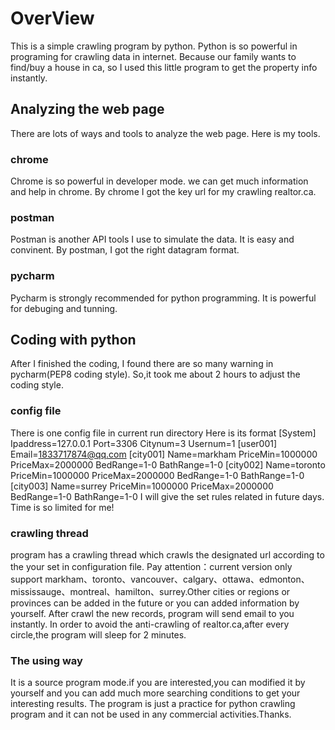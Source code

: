 # OverView
This is a simple crawling program by python. Python is so powerful in programing for crawling data in internet.   Because our family wants to find/buy a house in ca, so I used this little program to get the property info instantly.
## Analyzing the web page
There are lots of ways and tools to analyze the web page. Here is my tools.
### chrome
Chrome is so powerful in developer mode. we can get   much information and help in chrome. By chrome I got the key url for my crawling realtor.ca.
### postman
Postman is another API tools I use to simulate the data. It is easy and convinent. By postman, I got the right datagram  format.
### pycharm
Pycharm is strongly recommended for python programming. It is powerful for debuging and tunning.

## Coding with python
After I finished the coding, I found there are so many warning in pycharm(PEP8 coding style). So,it took me about 2 hours to adjust the coding style.
### config file
There is one config file in current run directory
Here is its format
[System]
Ipaddress=127.0.0.1
Port=3306
Citynum=3
Usernum=1
[user001]
Email=1833717874@qq.com
[city001]
Name=markham
PriceMin=1000000
PriceMax=2000000
BedRange=1-0
BathRange=1-0
[city002] 
Name=toronto
PriceMin=1000000
PriceMax=2000000
BedRange=1-0
BathRange=1-0
[city003] 
Name=surrey
PriceMin=1000000
PriceMax=2000000
BedRange=1-0
BathRange=1-0
I will give the set rules related in future days. Time is so limited for me!
### crawling thread
program has a crawling thread which crawls the designated url according to the your set in configuration file. Pay attention：current version only support markham、toronto、vancouver、calgary、ottawa、edmonton、mississauge、montreal、hamilton、surrey.Other cities or regions or provinces can be added in the future or you can added information by yourself.
After crawl the new records, program will send email to you instantly.
In order to avoid the anti-crawling of realtor.ca,after every circle,the program will sleep for 2 minutes.
### The using way
It is a source program mode.if you are interested,you can modified it by yourself and you can add much more searching conditions to get your interesting results.
The program is just a practice for python crawling program and it can not be used in any commercial activities.Thanks.
